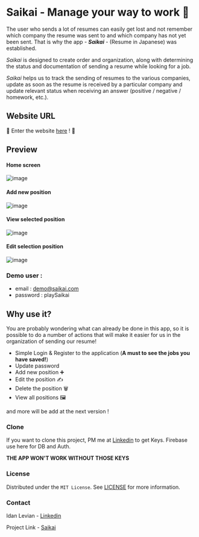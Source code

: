 # Saikai - Manage your way to work 💯

The user who sends a lot of resumes can easily get lost and not remember which company the resume was sent to and which company has not yet been sent. That is why the app - **_Saikai_** - (Resume in Japanese) was established.

_Saikai_ is designed to create order and organization, along with determining the status and documentation of sending a resume while looking for a job.

_Saikai_ helps us to track the sending of resumes to the various companies, update as soon as the resume is received by a particular company and update relevant status when receiving an answer (positive / negative / homework, etc.).

## Website URL

🔗 Enter the website [here](https://eidan66.github.io/Saikai) ! 🥂

## Preview

#### Home screen

![image](https://user-images.githubusercontent.com/41434778/115304375-93510600-a16d-11eb-9052-db04ea4b9309.png)

#### Add new position

![image](https://user-images.githubusercontent.com/41434778/115304625-d1e6c080-a16d-11eb-8109-24d819a79f65.png)

#### View selected position

![image](https://user-images.githubusercontent.com/41434778/111340718-8da16580-8681-11eb-878d-42786873447b.png)

#### Edit selection position

![image](https://user-images.githubusercontent.com/41434778/111340779-9d20ae80-8681-11eb-999f-19a81418ca5f.png)

### Demo user :

- email : demo@saikai.com
- password : playSaikai

## Why use it?

You are probably wondering what can already be done in this app, so it is possible to do a number of actions that will make it easier for us in the organization of sending our resume!

- Simple Login & Register to the application (**A must to see the jobs you have saved!**)
- Update password
- Add new position ➕
- Edit the position ✍️
- Delete the position 🗑️
- View all positions 🖼️

and more will be add at the next version !

### Clone

If you want to clone this project, PM me at [Linkedin](https://www.linkedin.com/in/idanlevian/) to get Keys.
Firebase use here for DB and Auth.

**THE APP WON'T WORK WITHOUT THOSE KEYS**

### License

Distributed under the `MIT License`. See [LICENSE](https://github.com/eidan66/Saikai/blob/main/LICENSE) for more information.

### Contact

Idan Levian - [Linkedin](https://www.linkedin.com/in/idanlevian/)

Project Link - [Saikai](https://eidan66.github.io/Saikai)
